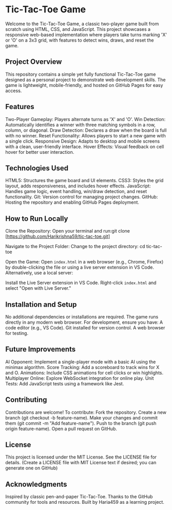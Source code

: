 # Tic-Tac-Toe Game
Welcome to the Tic-Tac-Toe Game, a classic two-player game built from scratch using HTML, CSS, and JavaScript. This project showcases a responsive web-based implementation where players take turns marking 'X' or 'O' on a 3x3 grid, with features to detect wins, draws, and reset the game.


## Project Overview
This repository contains a simple yet fully functional Tic-Tac-Toe game designed as a personal project to demonstrate web development skills. The game is lightweight, mobile-friendly, and hosted on GitHub Pages for easy access.


## Features
Two-Player Gameplay: Players alternate turns as 'X' and 'O'.
Win Detection: Automatically identifies a winner with three matching symbols in a row, column, or diagonal.
Draw Detection: Declares a draw when the board is full with no winner.
Reset Functionality: Allows players to start a new game with a single click.
Responsive Design: Adapts to desktop and mobile screens with a clean, user-friendly interface.
Hover Effects: Visual feedback on cell hover for better user interaction.


## Technologies Used
HTML5: Structures the game board and UI elements.
CSS3: Styles the grid layout, adds responsiveness, and includes hover effects.
JavaScript: Handles game logic, event handling, win/draw detection, and reset functionality.
Git: Version control for managing project changes.
GitHub: Hosting the repository and enabling GitHub Pages deployment.


## How to Run Locally
Clone the Repository:
Open your terminal and run:git clone [https://github.com/Harikrishna59/tic-tac-toe.git]

Navigate to the Project Folder:
Change to the project directory:
cd tic-tac-toe

Open the Game:
Open `index.html` in a web browser (e.g., Chrome, Firefox) by double-clicking the file or using a live server extension in VS Code.
Alternatively, use a local server:

Install the Live Server extension in VS Code.
Right-click `index.html` and select "Open with Live Server."


## Installation and Setup
No additional dependencies or installations are required. The game runs directly in any modern web browser. For development, ensure you have:
A code editor (e.g., VS Code).
Git installed for version control.
A web browser for testing.


## Future Improvements
AI Opponent: Implement a single-player mode with a basic AI using the minimax algorithm.
Score Tracking: Add a scoreboard to track wins for X and O.
Animations: Include CSS animations for cell clicks or win highlights.
Multiplayer Online: Explore WebSocket integration for online play.
Unit Tests: Add JavaScript tests using a framework like Jest.

## Contributing
Contributions are welcome! To contribute:
Fork the repository.
Create a new branch (git checkout -b feature-name).
Make your changes and commit them (git commit -m "Add feature-name").
Push to the branch (git push origin feature-name).
Open a pull request on GitHub.


## License
This project is licensed under the MIT License. See the LICENSE file for details.
(Create a LICENSE file with MIT License text if desired; you can generate one on GitHub)

## Acknowledgments
Inspired by classic pen-and-paper Tic-Tac-Toe.
Thanks to the GitHub community for tools and resources.
Built by Haria459 as a learning project.